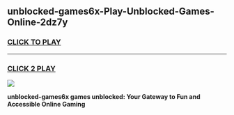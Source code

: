 
## unblocked-games6x-Play-Unblocked-Games-Online-2dz7y
<h3>
<a href="https://premium76.site?title=unblocked-games6x&ref=25A">CLICK TO PLAY</a></h3>
<hr>

<h3>
<a href="https://premium76.site?title=unblocked-games6x&ref=25A">CLICK 2 PLAY</a>
  
</h3>

<a href="https://premium76.site?title=unblocked-games6x&ref=25A"><img src="https://clearcache.store/games.png"></a>


**unblocked-games6x games unblocked: Your Gateway to Fun and Accessible Online Gaming**
